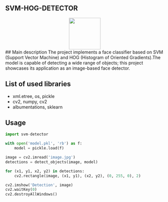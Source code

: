 ## SVM-HOG-DETECTOR
<div id="header" align="center">
  <img src="https://media.giphy.com/media/M9gbBd9nbDrOTu1Mqx/giphy.gif](https://tenor.com/ru/view/deal-with-it-audrey-hepburn-gif-6244787/giphy.gif" width="100"/>
</div>
## Main description
The project implements a face classifier based on SVM (Support Vector Machine) and HOG (Histogram of Oriented Gradients).The model is capable of detecting a wide range of objects; this project showcases its application as an image-based face detector.

##  List of used libraries

- xml.etree, os, pickle
- cv2, numpy, cv2 
- albumentations, sklearn

## Usage
```python
import svm-detector

with open('model.pkl', 'rb') as f:
    model = pickle.load(f)

image = cv2.imread('image.jpg')
detections = detect_objects(image, model)

for (x1, y1, x2, y2) in detections:
    cv2.rectangle(image, (x1, y1), (x2, y2), (0, 255, 0), 2)

cv2.imshow('Detection', image)
cv2.waitKey(0)
cv2.destroyAllWindows()
```
